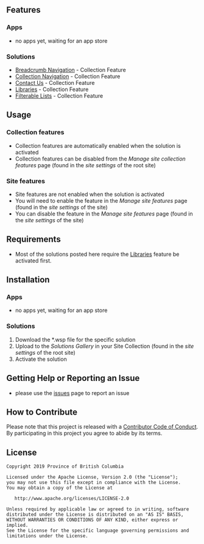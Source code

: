 ## Features

### Apps
- no apps yet, waiting for an app store
### Solutions
- [Breadcrumb Navigation](./Solutions/breadcrumbs) - Collection Feature
- [Collection Navigation](./Solutions/collectionnavigation) - Collection Feature
- [Contact Us](./Solutions/contactus) - Collection Feature
- [Libraries](./Solutions/libraries) - Collection Feature
- [Filterable Lists](./Solutions/filterablelists) - Collection Feature

## Usage
### Collection features
- Collection features are automatically enabled when the solution is activated
- Collection features can be disabled from the _Manage site collection features_ page (found in the _site settings_ of the root site)
### Site features
- Site features are not enabled when the solution is activated
- You will need to enable the feature in the _Manage site features_ page (found in the _site settings_ of the site)
- You can disable the feature in the _Manage site features_ page (found in the _site settings_ of the site)

## Requirements
- Most of the solutions posted here require the [Libraries](./Solutions/libraries) feature be activated first.

## Installation
### Apps
- no apps yet, waiting for an app store
### Solutions
1. Download the *.wsp file for the specific solution
2. Upload to the _Solutions Gallery_ in your Site Collection (found in the _site settings_ of the root site)
3. Activate the solution

## Getting Help or Reporting an Issue
- please use the [issues](../../issues) page to report an issue

## How to Contribute

Please note that this project is released with a [Contributor Code of Conduct](Code_of_Conduct.md). By participating in this project you agree to abide by its terms.

## License

    Copyright 2019 Province of British Columbia

    Licensed under the Apache License, Version 2.0 (the "License");
    you may not use this file except in compliance with the License.
    You may obtain a copy of the License at

       http://www.apache.org/licenses/LICENSE-2.0

    Unless required by applicable law or agreed to in writing, software
    distributed under the License is distributed on an "AS IS" BASIS,
    WITHOUT WARRANTIES OR CONDITIONS OF ANY KIND, either express or implied.
    See the License for the specific language governing permissions and
    limitations under the License.
